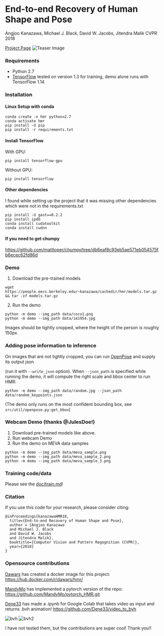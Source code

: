 # End-to-end Recovery of Human Shape and Pose

Angjoo Kanazawa, Michael J. Black, David W. Jacobs, Jitendra Malik
CVPR 2018

[Project Page](https://akanazawa.github.io/hmr/)
![Teaser Image](https://akanazawa.github.io/hmr/resources/images/teaser.png)

### Requirements
- Python 2.7
- [TensorFlow](https://www.tensorflow.org/) tested on version 1.3 for training, demo alone runs with TensorFlow 1.14

### Installation

#### Linux Setup with conda
```
conda create -n hmr python=2.7
conda activate hmr
pip install -U pip
pip install -r requirements.txt
```
#### Install TensorFlow
With GPU:
```
pip install tensorflow-gpu
```
Without GPU:
```
pip install tensorflow
```

#### Other dependencies

I found while setting up the project that it was missing other dependencies which were not in the requirements.txt

```
pip install -U gast==0.2.2
pip install ipdb
conda install cudatoolkit
conda install cudnn
```

#### If you need to get chumpy 

https://github.com/mattloper/chumpy/tree/db6eaf8c93eb5ae571eb054575fb6ecec62fd86d


### Demo

1. Download the pre-trained models
```
wget https://people.eecs.berkeley.edu/~kanazawa/cachedir/hmr/models.tar.gz && tar -xf models.tar.gz
```

2. Run the demo
```
python -m demo --img_path data/coco1.png
python -m demo --img_path data/im1954.jpg
```

Images should be tightly cropped, where the height of the person is roughly 150px.

### Adding pose information to inference

On images that are not tightly cropped, you can run [OpenPose](https://github.com/CMU-Perceptual-Computing-Lab/openpose) and supply its output json 

(run it with `--write_json` option).
When `--json_path` is specified while running the demo, it will compute the right scale and bbox center to run HMR:

```
python -m demo --img_path data/random.jpg --json_path data/random_keypoints.json
```
(The demo only runs on the most confident bounding box, see `src/util/openpose.py:get_bbox`)

### Webcam Demo (thanks @JulesDoe!)
1. Download pre-trained models like above.
2. Run webcam Demo
2. Run the demo on MEVA data samples
```
python -m demo --img_path data/meva_sample.png
python -m demo --img_path data/meva_sample_2.png
python -m demo --img_path data/meva_sample_3.png
```

### Training code/data
Please see the [doc/train.md](https://github.com/akanazawa/hmr/blob/master/doc/train.md)!

### Citation
If you use this code for your research, please consider citing:
```
@inProceedings{kanazawaHMR18,
  title={End-to-end Recovery of Human Shape and Pose},
  author = {Angjoo Kanazawa
  and Michael J. Black
  and David W. Jacobs
  and Jitendra Malik},
  booktitle={Computer Vision and Pattern Regognition (CVPR)},
  year={2018}
}
```

### Opensource contributions
[Dawars](https://github.com/Dawars) has created a docker image for this project: https://hub.docker.com/r/dawars/hmr/

[MandyMo](https://github.com/MandyMo) has implemented a pytorch version of the repo: https://github.com/MandyMo/pytorch_HMR.git

[Dene33](https://github.com/Dene33) has made a .ipynb for Google Colab that takes video as input and returns .bvh animation!
https://github.com/Dene33/video_to_bvh 

<img alt="bvh" src="https://i.imgur.com/QxML83b.gif" /><img alt="" src="https://i.imgur.com/vfge7DS.gif" />
<img alt="bvh2" src=https://i.imgur.com/UvBM1gv.gif />

I have not tested them, but the contributions are super cool! Thank you!!


